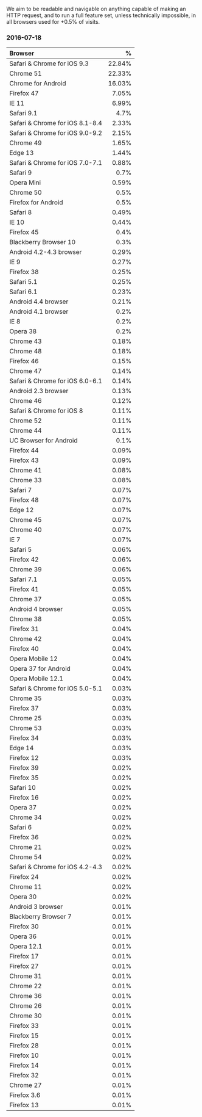 We aim to be readable and navigable on anything capable of making an HTTP request, and to run a full feature set, unless technically impossible, in all browsers used for +0.5% of visits.

### 2016-07-18

| Browser | % |
|:---------------------------------|--------:|
| Safari & Chrome for iOS 9.3 | 22.84% |
| Chrome 51 | 22.33% |
| Chrome for Android | 16.03% |
| Firefox 47 | 7.05% |
| IE 11 | 6.99% |
| Safari 9.1 | 4.7% |
| Safari & Chrome for iOS 8.1-8.4 | 2.33% |
| Safari & Chrome for iOS 9.0-9.2 | 2.15% |
| Chrome 49 | 1.65% |
| Edge 13 | 1.44% |
| Safari & Chrome for iOS 7.0-7.1 | 0.88% |
| Safari 9 | 0.7% |
| Opera Mini | 0.59% |
| Chrome 50 | 0.5% |
| Firefox for Android | 0.5% |
| Safari 8 | 0.49% |
| IE 10 | 0.44% |
| Firefox 45 | 0.4% |
| Blackberry Browser 10 | 0.3% |
| Android 4.2-4.3 browser | 0.29% |
| IE 9 | 0.27% |
| Firefox 38 | 0.25% |
| Safari 5.1 | 0.25% |
| Safari 6.1 | 0.23% |
| Android 4.4 browser | 0.21% |
| Android 4.1 browser | 0.2% |
| IE 8 | 0.2% |
| Opera 38 | 0.2% |
| Chrome 43 | 0.18% |
| Chrome 48 | 0.18% |
| Firefox 46 | 0.15% |
| Chrome 47 | 0.14% |
| Safari & Chrome for iOS 6.0-6.1 | 0.14% |
| Android 2.3 browser | 0.13% |
| Chrome 46 | 0.12% |
| Safari & Chrome for iOS 8 | 0.11% |
| Chrome 52 | 0.11% |
| Chrome 44 | 0.11% |
| UC Browser for Android | 0.1% |
| Firefox 44 | 0.09% |
| Firefox 43 | 0.09% |
| Chrome 41 | 0.08% |
| Chrome 33 | 0.08% |
| Safari 7 | 0.07% |
| Firefox 48 | 0.07% |
| Edge 12 | 0.07% |
| Chrome 45 | 0.07% |
| Chrome 40 | 0.07% |
| IE 7 | 0.07% |
| Safari 5 | 0.06% |
| Firefox 42 | 0.06% |
| Chrome 39 | 0.06% |
| Safari 7.1 | 0.05% |
| Firefox 41 | 0.05% |
| Chrome 37 | 0.05% |
| Android 4 browser | 0.05% |
| Chrome 38 | 0.05% |
| Firefox 31 | 0.04% |
| Chrome 42 | 0.04% |
| Firefox 40 | 0.04% |
| Opera Mobile 12 | 0.04% |
| Opera 37 for Android | 0.04% |
| Opera Mobile 12.1 | 0.04% |
| Safari & Chrome for iOS 5.0-5.1 | 0.03% |
| Chrome 35 | 0.03% |
| Firefox 37 | 0.03% |
| Chrome 25 | 0.03% |
| Chrome 53 | 0.03% |
| Firefox 34 | 0.03% |
| Edge 14 | 0.03% |
| Firefox 12 | 0.03% |
| Firefox 39 | 0.02% |
| Firefox 35 | 0.02% |
| Safari 10 | 0.02% |
| Firefox 16 | 0.02% |
| Opera 37 | 0.02% |
| Chrome 34 | 0.02% |
| Safari 6 | 0.02% |
| Firefox 36 | 0.02% |
| Chrome 21 | 0.02% |
| Chrome 54 | 0.02% |
| Safari & Chrome for iOS 4.2-4.3 | 0.02% |
| Firefox 24 | 0.02% |
| Chrome 11 | 0.02% |
| Opera 30 | 0.02% |
| Android 3 browser | 0.01% |
| Blackberry Browser 7 | 0.01% |
| Firefox 30 | 0.01% |
| Opera 36 | 0.01% |
| Opera 12.1 | 0.01% |
| Firefox 17 | 0.01% |
| Firefox 27 | 0.01% |
| Chrome 31 | 0.01% |
| Chrome 22 | 0.01% |
| Chrome 36 | 0.01% |
| Chrome 26 | 0.01% |
| Chrome 30 | 0.01% |
| Firefox 33 | 0.01% |
| Firefox 15 | 0.01% |
| Firefox 28 | 0.01% |
| Firefox 10 | 0.01% |
| Firefox 14 | 0.01% |
| Firefox 32 | 0.01% |
| Chrome 27 | 0.01% |
| Firefox 3.6 | 0.01% |
| Firefox 13 | 0.01% |
